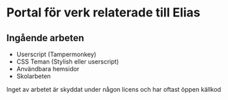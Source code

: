 # Portal för verk relaterade till Elias

## Ingående arbeten

- Userscript (Tampermonkey)
- CSS Teman (Stylish eller userscript)
- Användbara hemsidor
- Skolarbeten

Inget av arbetet är skyddat under någon licens och har oftast öppen källkod
